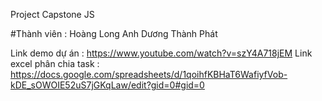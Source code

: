 Project Capstone JS

#Thành viên : 
Hoàng Long Anh 
Dương Thành Phát 

Link demo dự án : https://www.youtube.com/watch?v=szY4A718jEM
Link excel phân chia task : https://docs.google.com/spreadsheets/d/1qoihfKBHaT6WafiyfVob-kDE_sOWOIE52uS7jGKqLaw/edit?gid=0#gid=0
